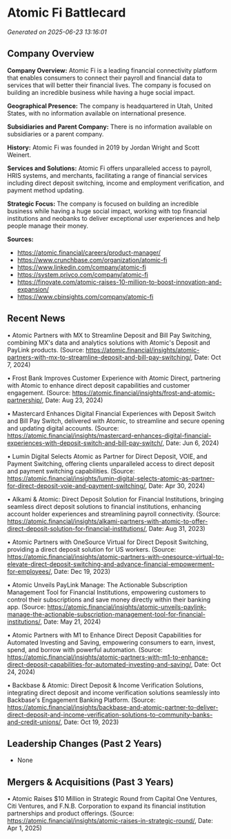 # Atomic Fi Battlecard

*Generated on 2025-06-23 13:16:01*

## Company Overview
**Company Overview:** Atomic Fi is a leading financial connectivity platform that enables consumers to connect their payroll and financial data to services that will better their financial lives. The company is focused on building an incredible business while having a huge social impact.

**Geographical Presence:** The company is headquartered in Utah, United States, with no information available on international presence.

**Subsidiaries and Parent Company:** There is no information available on subsidiaries or a parent company.

**History:** Atomic Fi was founded in 2019 by Jordan Wright and Scott Weinert.

**Services and Solutions:** Atomic Fi offers unparalleled access to payroll, HRIS systems, and merchants, facilitating a range of financial services including direct deposit switching, income and employment verification, and payment method updating.

**Strategic Focus:** The company is focused on building an incredible business while having a huge social impact, working with top financial institutions and neobanks to deliver exceptional user experiences and help people manage their money.

**Sources:**

* https://atomic.financial/careers/product-manager/
* https://www.crunchbase.com/organization/atomic-fi
* https://www.linkedin.com/company/atomic-fi
* https://system.privco.com/company/atomic-fi
* https://finovate.com/atomic-raises-10-million-to-boost-innovation-and-expansion/
* https://www.cbinsights.com/company/atomic-fi

## Recent News
• Atomic Partners with MX to Streamline Deposit and Bill Pay Switching, combining MX's data and analytics solutions with Atomic's Deposit and PayLink products. (Source: https://atomic.financial/insights/atomic-partners-with-mx-to-streamline-deposit-and-bill-pay-switching/, Date: Oct 7, 2024)

• Frost Bank Improves Customer Experience with Atomic Direct, partnering with Atomic to enhance direct deposit capabilities and customer engagement. (Source: https://atomic.financial/insights/frost-and-atomic-partnership/, Date: Aug 23, 2024)

• Mastercard Enhances Digital Financial Experiences with Deposit Switch and Bill Pay Switch, delivered with Atomic, to streamline and secure opening and updating digital accounts. (Source: https://atomic.financial/insights/mastercard-enhances-digital-financial-experiences-with-deposit-switch-and-bill-pay-switch/, Date: Jun 6, 2024)

• Lumin Digital Selects Atomic as Partner for Direct Deposit, VOIE, and Payment Switching, offering clients unparalleled access to direct deposit and payment switching capabilities. (Source: https://atomic.financial/insights/lumin-digital-selects-atomic-as-partner-for-direct-deposit-voie-and-payment-switching/, Date: Apr 30, 2024)

• Alkami & Atomic: Direct Deposit Solution for Financial Institutions, bringing seamless direct deposit solutions to financial institutions, enhancing account holder experiences and streamlining payroll connectivity. (Source: https://atomic.financial/insights/alkami-partners-with-atomic-to-offer-direct-deposit-solution-for-financial-institutions/, Date: Aug 31, 2023)

• Atomic Partners with OneSource Virtual for Direct Deposit Switching, providing a direct deposit solution for US workers. (Source: https://atomic.financial/insights/atomic-partners-with-onesource-virtual-to-elevate-direct-deposit-switching-and-advance-financial-empowerment-for-employees/, Date: Dec 19, 2023)

• Atomic Unveils PayLink Manage: The Actionable Subscription Management Tool for Financial Institutions, empowering customers to control their subscriptions and save money directly within their banking app. (Source: https://atomic.financial/insights/atomic-unveils-paylink-manage-the-actionable-subscription-management-tool-for-financial-institutions/, Date: May 21, 2024)

• Atomic Partners with M1 to Enhance Direct Deposit Capabilities for Automated Investing and Saving, empowering consumers to earn, invest, spend, and borrow with powerful automation. (Source: https://atomic.financial/insights/atomic-partners-with-m1-to-enhance-direct-deposit-capabilities-for-automated-investing-and-saving/, Date: Oct 24, 2024)

• Backbase & Atomic: Direct Deposit & Income Verification Solutions, integrating direct deposit and income verification solutions seamlessly into Backbase's Engagement Banking Platform. (Source: https://atomic.financial/insights/backbase-and-atomic-partner-to-deliver-direct-deposit-and-income-verification-solutions-to-community-banks-and-credit-unions/, Date: Oct 19, 2023)

## Leadership Changes (Past 2 Years)
* None

## Mergers & Acquisitions (Past 3 Years)
• Atomic Raises $10 Million in Strategic Round from Capital One Ventures, Citi Ventures, and F.N.B. Corporation to expand its financial institution partnerships and product offerings. (Source: https://atomic.financial/insights/atomic-raises-in-strategic-round/, Date: Apr 1, 2025)
